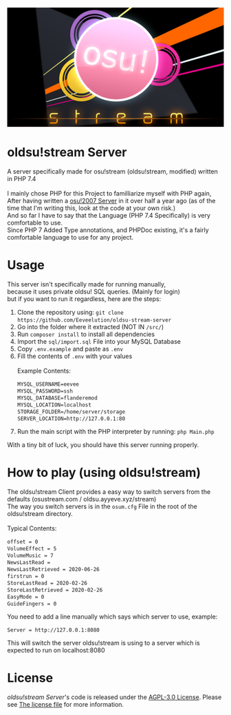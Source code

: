 <p align="center">
    <img src="readme/title.png">
</p>

# oldsu!stream Server
A server specifically made for osu!stream (oldsu!stream, modified) written in PHP 7.4
<br><br>
I mainly chose PHP for this Project to familliarize myself with PHP again, <br>
After having written a [osu!2007 Server](https://github.com/Eeveelution/Eevee-osuserver) in it over half a year ago (as of the time that I'm writing this, look at the code at your own risk.)<br>
And so far I have to say that the Language (PHP 7.4 Specifically) is very comfortable to use.<br>
Since PHP 7 Added Type annotations, and PHPDoc existing, it's a fairly comfortable language to use for any project.

# Usage
This server isn't specifically made for running manually, <br>
because it uses private oldsu! SQL queries. (Mainly for login) <br>
but if you want to run it regardless, here are the steps:

1. Clone the repository using: ``git clone https://github.com/Eeveelution/oldsu-stream-server``
1. Go into the folder where it extracted (NOT IN ``/src/``)
1. Run ``composer install`` to install all dependencies
3. Import the ``sql/import.sql`` File into your MySQL Database
4. Copy ``.env.example`` and paste as ``.env``
5. Fill the contents of ``.env`` with your values
 <br><br>Example Contents:
    ````
    MYSQL_USERNAME=eevee
    MYSQL_PASSWORD=ssh
    MYSQL_DATABASE=flanderemod
    MYSQL_LOCATION=localhost
    STORAGE_FOLDER=/home/server/storage
   SERVER_LOCATION=http://127.0.0.1:80
    ````
1. Run the main script with the PHP interpreter by running: ``php Main.php``

With a tiny bit of luck, you should have this server running properly.

# How to play (using oldsu!stream)
The oldsu!stream Client provides a easy way to switch servers from the defaults (osustream.com / oldsu.ayyeve.xyz/stream)<br>
The way you switch servers is in the ``osum.cfg`` File in the root of the oldsu!stream directory.<br><br>
Typical Contents:
````
offset = 0
VolumeEffect = 5
VolumeMusic = 7
NewsLastRead = 
NewsLastRetrieved = 2020-06-26
firstrun = 0
StoreLastRead = 2020-02-26
StoreLastRetrieved = 2020-02-26
EasyMode = 0
GuideFingers = 0

````

You need to add a line manually which says which server to use, example:
````
Server = http://127.0.0.1:8080
````
This will switch the server oldsu!stream is using to a server which is expected to run on localhost:8080

# License
*oldsu!stream Server*'s code is released under the [AGPL-3.0 License](https://github.com/Eeveelution/oldsu-stream-server/blob/master/LICENSE). Please see [The license file](https://github.com/Eeveelution/oldsu-stream-server/blob/master/LICENSE) for more information.

